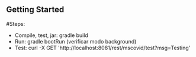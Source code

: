 ## Getting Started

#Steps:

* Compile, test, jar: gradle build
* Run: gradle bootRun (verificar modo background)
* Test: curl -X GET 'http://localhost:8081/rest/mscovid/test?msg=Testing'
